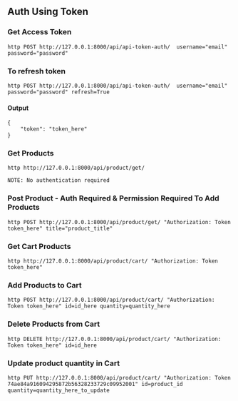 ## Auth Using Token

### Get Access Token
```
http POST http://127.0.0.1:8000/api/api-token-auth/  username="email" password="password"
```

### To refresh token
```
http POST http://127.0.0.1:8000/api/api-token-auth/  username="email" password="password" refresh=True
```

#### Output
```
{
    "token": "token_here"
}
```

### Get Products
``` 
http http://127.0.0.1:8000/api/product/get/
```
`NOTE: No authentication required`

### Post Product - Auth Required & Permission Required To Add Products
```
http POST http://127.0.0.1:8000/api/product/get/ "Authorization: Token token_here" title="product_title"
```

### Get Cart Products
```
http http://127.0.0.1:8000/api/product/cart/ "Authorization: Token token_here"
```

### Add Products to Cart
```
http POST http://127.0.0.1:8000/api/product/cart/ "Authorization: Token token_here" id=id_here quantity=quantity_here
```

### Delete Products from Cart
```
http DELETE http://127.0.0.1:8000/api/product/cart/ "Authorization: Token token_here" id=id_here
```

### Update product quantity in Cart
```
http PUT http://127.0.0.1:8000/api/product/cart/ "Authorization: Token 74ae84a916094295872b56328233729c09952001" id=product_id quantity=quantity_here_to_update
```